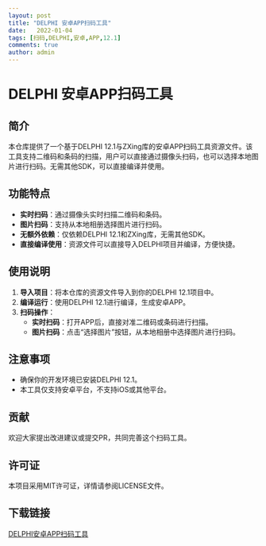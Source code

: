 ```yaml
---
layout: post
title: "DELPHI 安卓APP扫码工具"
date:   2022-01-04
tags: [扫码,DELPHI,安卓,APP,12.1]
comments: true
author: admin
---
```

# DELPHI 安卓APP扫码工具

## 简介

本仓库提供了一个基于DELPHI 12.1与ZXing库的安卓APP扫码工具资源文件。该工具支持二维码和条码的扫描，用户可以直接通过摄像头扫码，也可以选择本地图片进行扫码。无需其他SDK，可以直接编译并使用。

## 功能特点

- **实时扫码**：通过摄像头实时扫描二维码和条码。
- **图片扫码**：支持从本地相册选择图片进行扫码。
- **无额外依赖**：仅依赖DELPHI 12.1和ZXing库，无需其他SDK。
- **直接编译使用**：资源文件可以直接导入DELPHI项目并编译，方便快捷。

## 使用说明

1. **导入项目**：将本仓库的资源文件导入到你的DELPHI 12.1项目中。
2. **编译运行**：使用DELPHI 12.1进行编译，生成安卓APP。
3. **扫码操作**：
   - **实时扫码**：打开APP后，直接对准二维码或条码进行扫描。
   - **图片扫码**：点击“选择图片”按钮，从本地相册中选择图片进行扫码。

## 注意事项

- 确保你的开发环境已安装DELPHI 12.1。
- 本工具仅支持安卓平台，不支持iOS或其他平台。

## 贡献

欢迎大家提出改进建议或提交PR，共同完善这个扫码工具。

## 许可证

本项目采用MIT许可证，详情请参阅LICENSE文件。

## 下载链接

[DELPHI安卓APP扫码工具](https://pan.quark.cn/s/90d19f6b3b75)